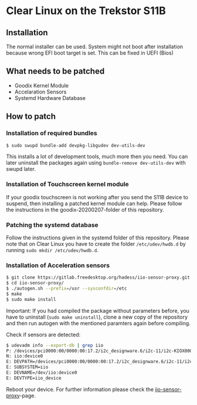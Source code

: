 # Clear Linux on the Trekstor S11B

## Installation

The normal installer can be used. System might not boot after installation because wrong EFI boot target is set. This can be fixed in UEFI (Bios)

## What needs to be patched

* Goodix Kernel Module
* Accelaration Sensors
* Systemd Hardware Database

## How to patch

### Installation of required bundles

```bash
$ sudo swupd bundle-add devpkg-libgudev dev-utils-dev
```

This installs a lot of development tools, much more then you need. You can later uninstall the packages again using ```bundle-remove dev-utils-dev``` with swupd later.

### Installation of Touchscreen kernel module

If your goodix touchscreen is not working after you send the S11B device to suspend, then installing a patched kernel module can help. Please follow the instructions in the goodix-20200207-folder of this repository.

### Patching the systemd database

Follow the instructions given in the systemd folder of this repository. Please note that on Clear Linux you have to create the folder ```/etc/udev/hwdb.d``` by running ```sudo mkdir /etc/udev/hwdb.d```.

### Installation of Acceleration sensors

```bash
$ git clone https://gitlab.freedesktop.org/hadess/iio-sensor-proxy.git
$ cd iio-sensor-proxy/
$ ./autogen.sh --prefix=/usr --sysconfdir=/etc
$ make
$ sudo make install
```

Important: If you had compiled the package without parameters before, you have to uninstall (```sudo make uninstall```), clone a new copy of the repository and then run autogen with the mentioned paramters again before compiling.

Check if sensors are detected:

```bash
$ udevadm info --export-db | grep iio
P: /devices/pci0000:00/0000:00:17.2/i2c_designware.6/i2c-11/i2c-KIOX000A:00/iio:device0
N: iio:device0
E: DEVPATH=/devices/pci0000:00/0000:00:17.2/i2c_designware.6/i2c-11/i2c-KIOX000A:00/iio:device0
E: SUBSYSTEM=iio
E: DEVNAME=/dev/iio:device0
E: DEVTYPE=iio_device
```

Reboot your device. For further information please check the [iio-sensor-proxy](https://gitlab.freedesktop.org/hadess/iio-sensor-proxy/)-page.